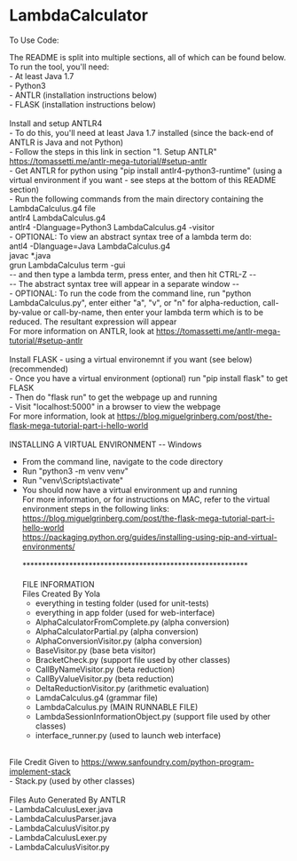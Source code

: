 # LambdaCalculator

To Use Code:

The README is split into multiple sections, all of which can be found below. To run the tool, you'll need: <br /> 
    - At least Java 1.7  <br />
    - Python3  <br />
    - ANTLR (installation instructions below)  <br />
    - FLASK (installation instructions below)  <br />
  <br />
Install and setup ANTLR4  <br />
    - To do this, you'll need at least Java 1.7 installed (since the back-end of ANTLR is Java and not Python)  <br />
    - Follow the steps in this link in section "1. Setup ANTLR" https://tomassetti.me/antlr-mega-tutorial/#setup-antlr <br /> 
    - Get ANTLR for python using "pip install antlr4-python3-runtime" (using a virtual environment if you want - see steps at the bottom of this README section)  <br />
    - Run the following commands from the main directory containing the LambdaCalculus.g4 file  <br />
        antlr4 LambdaCalculus.g4  <br />
        antlr4 -Dlanguage=Python3 LambdaCalculus.g4 -visitor  <br />
    - OPTIONAL: To view an abstract syntax tree of a lambda term do: <br /> 
        antl4 -Dlanguage=Java LambdaCalculus.g4  <br />
        javac *.java  <br />
        grun LambdaCalculus term -gui  <br />
        -- and then type a lambda term, press enter, and then hit CTRL-Z --  <br />
        -- The abstract syntax tree will appear in a separate window --  <br />
    - OPTIONAL: To run the code from the command line, run "python LambdaCalculus.py", enter either "a", "v", or "n" for alpha-reduction, call-by-value or call-by-name, then enter your lambda term which is to be reduced. The resultant expression will appear  <br />
    For more information on ANTLR, look at https://tomassetti.me/antlr-mega-tutorial/#setup-antlr  <br />
  <br />
Install FLASK - using a virtual environemnt if you want (see below) (recommended) <br /> 
    - Once you have a virtual environment (optional) run "pip install flask" to get FLASK  <br />
    - Then do "flask run" to get the webpage up and running  <br />
    - Visit "localhost:5000" in a browser to view the webpage  <br />
    For more information, look at https://blog.miguelgrinberg.com/post/the-flask-mega-tutorial-part-i-hello-world  <br />
  <br />
INSTALLING A VIRTUAL ENVIRONMENT -- Windows  <br />
- From the command line, navigate to the code directory  <br />
- Run "python3 -m venv venv"  <br />
- Run "venv\Scripts\activate"  <br />
- You should now have a virtual environment up and running  <br />
For more information, or for instructions on MAC, refer to the virtual environment steps in the following links:  <br />
https://blog.miguelgrinberg.com/post/the-flask-mega-tutorial-part-i-hello-world  <br />
https://packaging.python.org/guides/installing-using-pip-and-virtual-environments/  <br />
  <br />
**********************************************************  <br />
  <br />
FILE INFORMATION  <br />
Files Created By Yola  <br />
    - everything in testing folder (used for unit-tests)  <br />
    - everything in app folder (used for web-interface)  <br />
    - AlphaCalculatorFromComplete.py (alpha conversion)  <br />
    - AlphaCalculatorPartial.py (alpha conversion)  <br />
    - AlphaConversionVisitor.py (alpha conversion)  <br />
    - BaseVisitor.py (base beta visitor)  <br />
    - BracketCheck.py (support file used by other classes)  <br />
    - CallByNameVisitor.py (beta reduction)  <br />
    - CallByValueVisitor.py (beta reduction)  <br />
    - DeltaReductionVisitor.py (arithmetic evaluation)  <br />
    - LamdaCalculus.g4 (grammar file)  <br />
    - LambdaCalculus.py (MAIN RUNNABLE FILE) <br /> 
    - LambdaSessionInformationObject.py (support file used by other classes)  <br />
    - interface_runner.py (used to launch web interface)  <br />
  <br />
File Credit Given to https://www.sanfoundry.com/python-program-implement-stack  <br />
    - Stack.py (used by other classes)  <br />
  <br />
Files Auto Generated By ANTLR  <br />
    - LambdaCalculusLexer.java  <br />
    - LambdaCalculusParser.java  <br />
    - LambdaCalculusVisitor.py  <br />
    - LambdaCalculusLexer.py  <br />
    - LambdaCalculusVisitor.py  <br />

